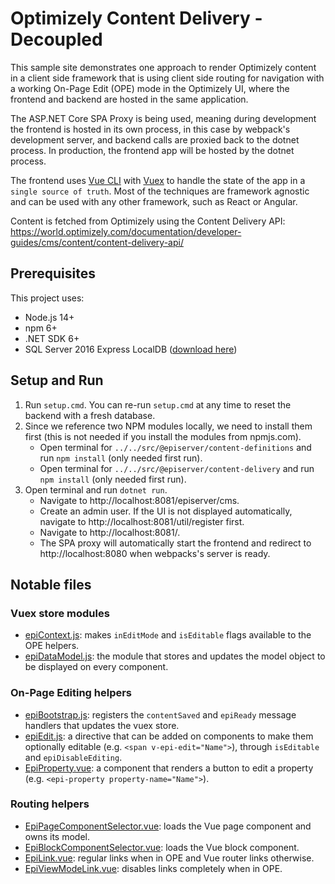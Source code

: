 # Optimizely Content Delivery - Decoupled

This sample site demonstrates one approach to render Optimizely content in a client side framework that is using client side routing for navigation with a working On-Page Edit (OPE) mode in the Optimizely UI, where the frontend and backend are hosted in the same application.

The ASP.NET Core SPA Proxy is being used, meaning during development the frontend is hosted in its own process, in this case by webpack's development server, and backend calls are proxied back to the dotnet process. In production, the frontend app will be hosted by the dotnet process.

The frontend uses [Vue CLI](https://cli.vuejs.org/) with [Vuex](https://next.vuex.vuejs.org/) to handle the state of the app in a `single source of truth`. Most of the techniques are framework agnostic and can be used with any other framework, such as React or Angular.

Content is fetched from Optimizely using the Content Delivery API: https://world.optimizely.com/documentation/developer-guides/cms/content/content-delivery-api/

## Prerequisites

This project uses:
* Node.js 14+
* npm 6+
* .NET SDK 6+
* SQL Server 2016 Express LocalDB ([download here](https://www.microsoft.com/en-us/sql-server/sql-server-downloads))

## Setup and Run

1. Run `setup.cmd`. You can re-run `setup.cmd` at any time to reset the backend with a fresh database.
2. Since we reference two NPM modules locally, we need to install them first (this is not needed if you install the modules from npmjs.com).
    * Open terminal for `../../src/@episerver/content-definitions` and run `npm install` (only needed first run).
    * Open terminal for `../../src/@episerver/content-delivery` and run `npm install` (only needed first run).
3. Open terminal and run `dotnet run`.
    * Navigate to http://localhost:8081/episerver/cms.
    * Create an admin user. If the UI is not displayed automatically, navigate to http://localhost:8081/util/register first.
    * Navigate to http://localhost:8081/.
    * The SPA proxy will automatically start the frontend and redirect to http://localhost:8080 when webpacks's server is ready.

## Notable files

### Vuex store modules

* [epiContext.js](ClientApp/src/store/modules/epiContext.js): makes `inEditMode` and `isEditable` flags available to the OPE helpers.
* [epiDataModel.js](ClientApp/src/store/modules/epiDataModel.js): the module that stores and updates the model object to be displayed on every component.

### On-Page Editing helpers

* [epiBootstrap.js](ClientApp/src/epiBootstrap.js): registers the `contentSaved` and `epiReady` message handlers that updates the vuex store.
* [epiEdit.js](ClientApp/src/directives/epiEdit.js): a directive that can be added on components to make them optionally editable (e.g. `<span v-epi-edit="Name">`), through `isEditable` and `epiDisableEditing`.
* [EpiProperty.vue](ClientApp/src/components/EpiProperty.vue): a component that renders a button to edit a property (e.g. `<epi-property property-name="Name">`).

### Routing helpers

* [EpiPageComponentSelector.vue](ClientApp/src/components/EpiPageComponentSelector.vue): loads the Vue page component and owns its model.
* [EpiBlockComponentSelector.vue](ClientApp/src/components/EpiBlockComponentSelector.vue): loads the Vue block component.
* [EpiLink.vue](ClientApp/src/components/EpiLink.vue): regular links when in OPE and Vue router links otherwise.
* [EpiViewModeLink.vue](ClientApp/src/components/EpiViewModeLink.vue): disables links completely when in OPE.
